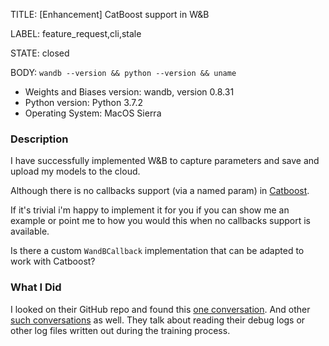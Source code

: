 TITLE:
[Enhancement] CatBoost support in W&B

LABEL:
feature_request,cli,stale

STATE:
closed

BODY:
`wandb --version && python --version && uname`

* Weights and Biases version: wandb, version 0.8.31
* Python version: Python 3.7.2
* Operating System: MacOS Sierra

### Description

I have successfully implemented W&B to capture parameters and save and upload my models to the cloud.

Although there is no callbacks support (via a named param) in [Catboost](https://catboost.ai/docs/).

If it's trivial i'm happy to implement it for you if you can show me an example or point me to how you would this when no callbacks support is available. 

Is there a custom `WandBCallback` implementation that can be adapted to work with Catboost?

### What I Did

I looked on their GitHub repo and found this [one conversation](https://github.com/catboost/catboost/issues/147). And other [such conversations](https://github.com/catboost/catboost/issues?q=is%3Aissue+callback+is%3Aclosed) as well. They talk about reading their debug logs or other log files written out during the training process.

